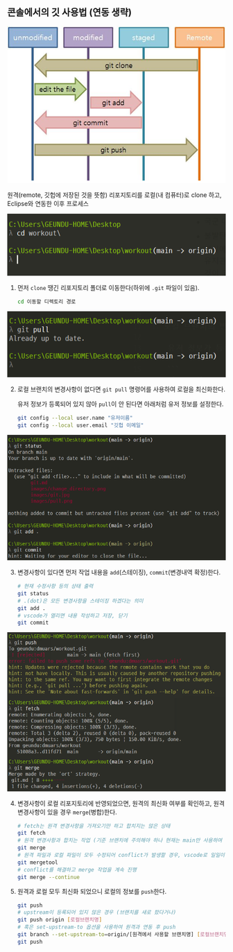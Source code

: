 ## 콘솔에서의 깃 사용법 (연동 생략)

![git의 구조](./images/git.jpg)

원격(remote, 깃헙에 저장된 것을 뜻함) 리포지토리를 로컬(내 컴퓨터)로 clone 하고, Eclipse와 연동한 이후 프로세스

![폴더 이동](./images/change_directory.png)

1. 먼저 `clone` 땡긴 리포지토리 폴더로 이동한다(하위에 `.git` 파일이 있음).
    ``` bash
    cd 이동할 디렉토리 경로
    ```

![git pull](./images/pull.png)

2. 로컬 브랜치의 변경사항이 없다면 `git pull` 명령어를 사용하여 로컬을 최신화한다.

    유저 정보가 등록되어 있지 않아 `pull`이 안 된다면 아래처럼 유저 정보를 설정한다.

    ``` bash
    git config --local user.name "유저이름"
    git config --local user.email "깃헙 이메일"
    ```

![git status](./images/status_add_commit.png)

3. 변경사항이 있다면 먼저 작업 내용을 `add`(스테이징), `commit`(변경내역 확정)한다.

    ``` bash
    # 현재 수정사항 등의 상태 출력
    git status
    # .(dot)은 모든 변경사항을 스테이징 하겠다는 의미
    git add .
    # vscode가 열리면 내용 작성하고 저장, 닫기
    git commit
    ```

![push reject](./images/push_reject.png)

4. 변경사항이 로컬 리포지토리에 반영되었으면, 원격의 최신화 여부를 확인하고, 원격 변경사항이 있을 경우 `merge`(병합)한다.

    ``` bash
    # fetch는 원격 변경사항을 가져오기만 하고 합치지는 않은 상태
    git fetch
    # 원격 변경사항과 합치는 작업 (기준 브랜치에 주의해야 하나 현재는 main만 사용하여 생략)
    git merge
    # 원격 파일과 로컬 파일이 모두 수정되어 conflict가 발생할 경우, vscode로 일일이 원격과 로컬의 변경사항 확인하여 수정
    git mergetool
    # conflict를 해결하고 merge 작업을 계속 진행
    git merge --continue
    ```

5. 원격과 로컬 모두 최신화 되었으니 로컬의 정보를 `push`한다.

    ``` bash
    git push
    # upstream이 등록되어 있지 않은 경우 (브랜치를 새로 팠다거나)
    git push origin [로컬브랜치명]
    # 혹은 set-upstream-to 옵션을 사용하여 원격과 연동 후 push
    git branch --set-upstream-to=origin/[원격에서 사용할 브랜치명] [로컬브랜치명]
    git push
    ```
